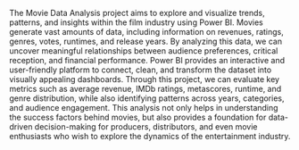 The Movie Data Analysis project aims to explore and visualize trends, patterns, and insights within the film industry using Power BI. Movies generate vast amounts of data, including information on revenues, ratings, genres, votes, runtimes, and release years. By analyzing this data, we can uncover meaningful relationships between audience preferences, critical reception, and financial performance.
Power BI provides an interactive and user-friendly platform to connect, clean, and transform the dataset into visually appealing dashboards. Through this project, we can evaluate key metrics such as average revenue, IMDb ratings, metascores, runtime, and genre distribution, while also identifying patterns across years, categories, and audience engagement.
This analysis not only helps in understanding the success factors behind movies, but also provides a foundation for data-driven decision-making for producers, distributors, and even movie enthusiasts who wish to explore the dynamics of the entertainment industry.
